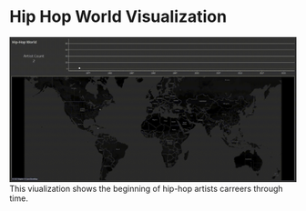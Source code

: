 # Hip Hop World Visualization
![Alt text](hiphopworld.gif "Optional title")
This viualization shows the beginning of hip-hop artists carreers through time.